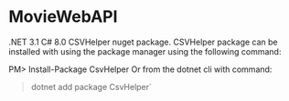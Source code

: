 # MovieWebAPI
.NET 3.1
C# 8.0
CSVHelper nuget package.
CSVHelper package can be installed with using the package manager using the following command:

PM> Install-Package CsvHelper
Or from the dotnet cli with command:

> dotnet add package CsvHelper`
